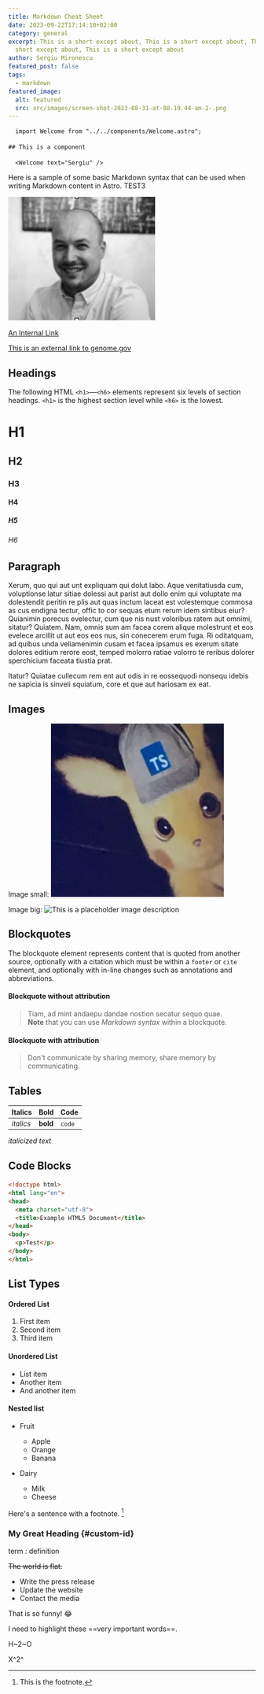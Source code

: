 ```yaml
---
title: Markdown Cheat Sheet
date: 2023-09-22T17:14:10+02:00
category: general
excerpt: This is a short except about, This is a short except about, This is a
  short except about, This is a short except about
author: Sergiu Mironescu
featured_post: false
tags:
  - markdown
featured_image:
  alt: featured
  src: src/images/screen-shot-2023-08-31-at-08.19.44-am-2-.png
---
```

```astro
  import Welcome from "../../components/Welcome.astro";

## This is a component

  <Welcome text="Sergiu" />
```

Here is a sample of some basic Markdown syntax that can be used when writing Markdown content in Astro. TEST3

![alt text](/src/images/hero-img.png "alt title")

[An Internal Link](/about)

[This is an external link to genome.gov](https://www.genome.gov/)

## Headings

  The following HTML `<h1>`—`<h6>` elements represent six levels of section headings. `<h1>` is the highest section level while `<h6>` is the lowest.

# H1

## H2

### H3

#### H4

##### H5

###### H6

## Paragraph

  Xerum, quo qui aut unt expliquam qui dolut labo. Aque venitatiusda cum, voluptionse latur sitiae dolessi aut parist aut dollo enim qui voluptate ma dolestendit peritin re plis aut quas inctum laceat est volestemque commosa as cus endigna tectur, offic to cor sequas etum rerum idem sintibus eiur? Quianimin porecus evelectur, cum que nis nust voloribus ratem aut omnimi, sitatur? Quiatem. Nam, omnis sum am facea corem alique molestrunt et eos evelece arcillit ut aut eos eos nus, sin conecerem erum fuga. Ri oditatquam, ad quibus unda veliamenimin cusam et facea ipsamus es exerum sitate dolores editium rerore eost, temped molorro ratiae volorro te reribus dolorer sperchicium faceata tiustia prat.

  Itatur? Quiatae cullecum rem ent aut odis in re eossequodi nonsequ idebis ne sapicia is sinveli squiatum, core et que aut hariosam ex eat.

## Images

  Image small:
  ![This is a placeholder image description](/src/images/pic_ts.jpeg)

  Image big:
  ![This is a placeholder image description](/src/images/mnt1.png)

## Blockquotes

  The blockquote element represents content that is quoted from another source, optionally with a citation which must be within a `footer` or `cite` element, and optionally with in-line changes such as annotations and abbreviations.

#### Blockquote without attribution

> Tiam, ad mint andaepu dandae nostion secatur sequo quae.\
> **Note** that you can use *Markdown syntax* within a blockquote.

#### Blockquote with attribution

> Don't communicate by sharing memory, share memory by communicating.

## Tables

| Italics   | Bold     | Code   |
| --------- | -------- | ------ |
| *italics* | **bold** | `code` |

  *italicized text*

## Code Blocks

```html
<!doctype html>
<html lang="en">
<head>
  <meta charset="utf-8">
  <title>Example HTML5 Document</title>
</head>
<body>
  <p>Test</p>
</body>
</html>
```

## List Types

#### Ordered List

1. First item
2. Second item
3. Third item

#### Unordered List

* List item
* Another item
* And another item

#### Nested list

* Fruit

  * Apple
  * Orange
  * Banana
* Dairy

  * Milk
  * Cheese

Here's a sentence with a footnote. [^1]

[^1]: This is the footnote.

### My Great Heading {#custom-id}

term
: definition

~~The world is flat.~~

* Write the press release
* Update the website
* Contact the media

That is so funny! :joy:

I need to highlight these ==very important words==.

H\~2\~O

X^2^
